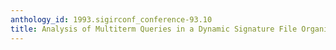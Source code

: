 ```yaml
---
anthology_id: 1993.sigirconf_conference-93.10
title: Analysis of Multiterm Queries in a Dynamic Signature File Organization
---
```

